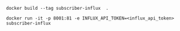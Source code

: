 ```docker build --tag subscriber-influx  .```

```docker run -it -p 8001:81 -e INFLUX_API_TOKEN=<influx_api_token>  subscriber-influx```